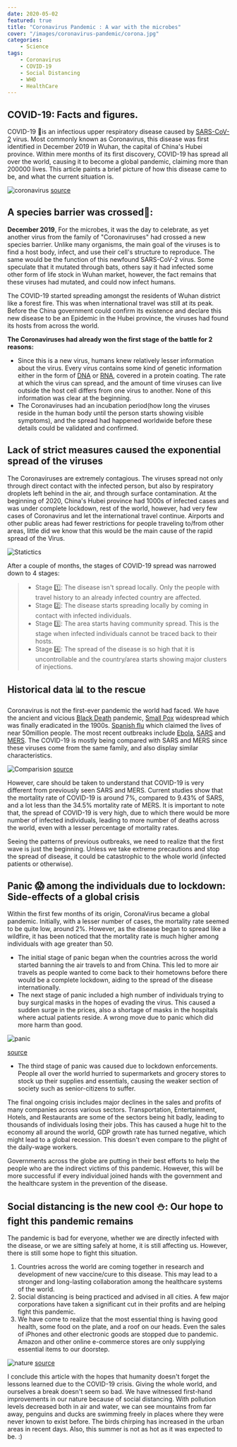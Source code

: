 ```yaml
---
date: 2020-05-02
featured: true
title: "Coronavirus Pandemic : A war with the microbes"
cover: "/images/coronavirus-pandemic/corona.jpg"
categories: 
    - Science
tags:
    - Coronavirus
    - COVID-19
    - Social Distancing
    - WHO
    - HealthCare
---
```


## COVID-19: Facts and figures.
COVID-19 🦠is an infectious upper respiratory disease caused by [SARS-CoV-2](https://en.wikipedia.org/wiki/Severe_acute_respiratory_syndrome_coronavirus_2) virus. Most commonly known as Coronavirus, this disease was first identified in December 2019 in Wuhan, the capital of China's Hubei province. Within mere months of its first discovery, COVID-19 has spread all over the world, causing it to become a global pandemic, claiming more than 200000 lives. This article paints a brief picture of how this disease came to be, and what the current situation is.

![coronavirus](/images/coronavirus-pandemic/coronabanner.png)
[source](https://pixabay.com/photos/covid-19-coronavirus-virus-corona-4961257/)
## A species barrier was crossed🚧:
**December 2019**, For the microbes, it was the day to celebrate, as yet another virus from the family of "Coronaviruses" had crossed a new species barrier. Unlike many organisms, the main goal of the viruses is to find a host body, infect, and use their cell's structure to reproduce. The same would be the function of this newfound SARS-CoV-2 virus. Some speculate that it mutated through bats, others say it had infected some other form of life stock in Wuhan market, however, the fact remains that these viruses had mutated, and could now infect humans.

The COVID-19 started spreading amongst the residents of Wuhan district like a forest fire. This was when international travel was still at its peak. Before the China government could confirm its existence and declare this new disease to be an Epidemic in the Hubei province, the viruses had found its hosts from across the world. 

**The Coronaviruses had already won the first stage of the battle for 2 reasons:**
- Since this is a new virus, humans knew relatively lesser information about the virus. Every virus contains some kind of genetic information either in the form of [DNA](https://en.wikipedia.org/wiki/DNA) or [RNA](https://en.wikipedia.org/wiki/RNA), covered in a protein coating. The rate at which the virus can spread, and the amount of time viruses can live outside the host cell differs from one virus to another. None of this information was clear at the beginning.
- The Coronaviruses had an incubation period(how long the viruses reside in the human body until the person starts showing visible symptoms), and the spread had happened worldwide before these details could be validated and confirmed.

## Lack of strict measures caused the exponential spread of the viruses

The Coronaviruses are extremely contagious. The viruses spread not only through direct contact with the infected person, but also by respiratory droplets left behind in the air, and through surface contamination. At the beginning of 2020, China's Hubei province had 1000s of infected cases and was under complete lockdown, rest of the world, however, had very few cases of Coronavirus and let the international travel continue. Airports and other public areas had fewer restrictions for people traveling to/from other areas, little did we know that this would be the main cause of the rapid spread of the Virus.

![Statictics](/images/coronavirus-pandemic/statistics.png)

After a couple of months, the stages of COVID-19 spread was narrowed down to 4 stages:

> - Stage 1️⃣: The disease isn't spread locally. Only the people with travel history to an already infected country are affected.
> - Stage 2️⃣: The disease starts spreading locally by coming in contact with infected individuals.
> - Stage 3️⃣: The area starts having community spread. This is the stage when infected individuals cannot be traced back to their hosts.
> - Stage 4️⃣: The spread of the disease is so high that it is uncontrollable and the country/area starts showing major clusters of injections.


## Historical data 📊 to the rescue

Coronavirus is not the first-ever pandemic the world had faced. We have the ancient and vicious [Black Death](https://en.wikipedia.org/wiki/Black_Death) pandemic, [Small Pox](https://en.wikipedia.org/wiki/Smallpox) widespread which was finally eradicated in the 1900s. [Spanish flu](https://en.wikipedia.org/wiki/Spanish_flu) which claimed the lives of near 50million people. The most recent outbreaks include [Ebola](https://en.wikipedia.org/wiki/Ebola_virus_disease), [SARS](https://en.wikipedia.org/wiki/Severe_acute_respiratory_syndrome) and [MERS](https://en.wikipedia.org/wiki/Middle_East_respiratory_syndrome). The COVID-19 is mostly being compared with SARS and MERS since these viruses come from the same family, and also display similar characteristics. 

![Comparision](/images/coronavirus-pandemic/comparision.png)
[source](https://www.nbcnews.com/health/health-news/coronavirus-diseases-comparing-covid-19-sars-mers-numbers-n1150321)

However, care should be taken to understand that COVID-19 is very different from previously seen SARS and MERS. Current studies show that the mortality rate of COVID-19 is around 7%, compared to 9.43% of SARS, and a lot less than the 34.5% mortality rate of MERS. It is important to note that, the spread of COVID-19 is very high, due to which there would be more number of infected individuals, leading to more number of deaths across the world, even with a lesser percentage of mortality rates.

Seeing the patterns of previous outbreaks, we need to realize that the first wave is just the beginning. Unless we take extreme precautions and stop the spread of disease, it could be catastrophic to the whole world (infected patients or otherwise).

## Panic 😱 among the individuals due to lockdown: Side-effects of a global crisis

Within the first few months of its origin, CoronaVirus became a global pandemic. Initially, with a lesser number of cases, the mortality rate seemed to be quite low, around 2%. However, as the disease began to spread like a wildfire, it has been noticed that the mortality rate is much higher among individuals with age greater than 50. 

- The initial stage of panic began when the countries across the world started banning the air travels to and from China. This led to more air travels as people wanted to come back to their hometowns before there would be a complete lockdown, aiding to the spread of the disease internationally.
- The next stage of panic included a high number of individuals trying to buy surgical masks in the hopes of evading the virus. This caused a sudden surge in the prices, also a shortage of masks in the hospitals where actual patients reside. A wrong move due to panic which did more harm than good.

![panic](/images/coronavirus-pandemic/panic.jpg)

[source](https://pixabay.com/photos/coronavirus-virus-mask-corona-4914028/)

- The third stage of panic was caused due to lockdown enforcements. People all over the world hurried to supermarkets and grocery stores to stock up their supplies and essentials, causing the weaker section of society such as senior-citizens to suffer.

The final ongoing crisis includes major declines in the sales and profits of many companies across various sectors. Transportation, Entertainment, Hotels, and Restaurants are some of the sectors being hit badly, leading to thousands of individuals losing their jobs. This has caused a huge hit to the economy all around the world, GDP growth rate has turned negative, which might lead to a global recession. This doesn't even compare to the plight of the daily-wage workers.

Governments across the globe are putting in their best efforts to help the people who are the indirect victims of this pandemic. However, this will be more successful if every individual joined hands with the government and the healthcare system in the prevention of the disease.

## Social distancing is the new cool ⛄: Our hope to fight this pandemic remains

The pandemic is bad for everyone, whether we are directly infected with the disease, or we are sitting safely at home, it is still affecting us. However, there is still some hope to fight this situation.

1. Countries across the world are coming together in research and development of new vaccine/cure to this disease. This may lead to a stronger and long-lasting collaboration among the healthcare systems of the world.
2. Social distancing is being practiced and advised in all cities. A few major corporations have taken a significant cut in their profits and are helping fight this pandemic.
3. We have come to realize that the most essential thing is having good health, some food on the plate, and a roof on our heads. Even the sales of iPhones and other electronic goods are stopped due to pandemic. Amazon and other online e-commerce stores are only supplying essential items to our doorstep.

![nature](/images/coronavirus-pandemic/nature.png)
[source](https://pixabay.com/photos/person-mountain-top-achieve-1245959/)

I conclude this article with the hopes that humanity doesn't forget the lessons learned due to the COVID-19 crisis. Giving the whole world, and ourselves a break doesn't seem so bad. We have witnessed first-hand improvements in our nature because of social distancing. With pollution levels decreased both in air and water, we can see mountains from far away, penguins and ducks are swimming freely in places where they were never known to exist before. The birds chirping has increased in the urban areas in recent days. Also, this summer is not as hot as it was expected to be. :)